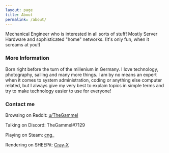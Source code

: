 ```yaml
---
layout: page
title: About
permalink: /about/
---
```


Mechanical Engineer who is interested in all sorts of stuff!
Mostly Server Hardware and sophisticated "home" networks. (It's only fun, when it screams at you!)

### More Information

Born right before the turn of the millenium in Germany. I love technology, photography, sailing and many more things. I am by no means an expert when it comes to system administration, coding or anything else computer related, but I always give my very best to explain topics in simple terms and try to make technology easier to use for everyone!


### Contact me

Browsing on Reddit: [u/TheGammel](https://www.reddit.com/user/TheGammel)

Talking on Discord: TheGammel#7129

Playing on Steam: [cng_](https://steamcommunity.com/id/cng_/)

Rendering on SHEEPit: [Cray-X](https://www.sheepit-renderfarm.com/account.php?mode=profile&login=Cray-X)







